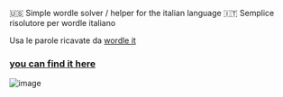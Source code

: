 🇺🇸 Simple wordle solver / helper for the italian language
🇮🇹 Semplice risolutore per wordle italiano

Usa le parole ricavate da [wordle it](https://github.com/pietroppeter/wordle-it)

### [you can find it here](enricocovili.xyz/wordle-solver/)

![image](https://github.com/user-attachments/assets/d35fb313-b1b4-455a-aafa-e9012931d4b5)
